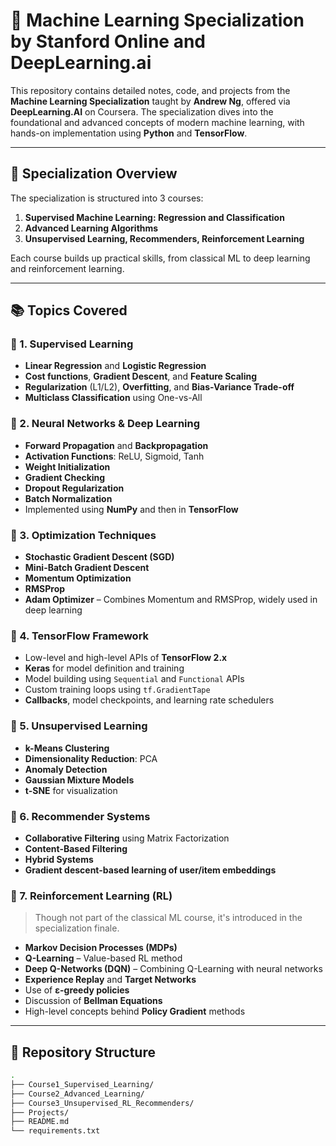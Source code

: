 # 🧠 Machine Learning Specialization by Stanford Online and DeepLearning.ai

This repository contains detailed notes, code, and projects from the **Machine Learning Specialization** taught by **Andrew Ng**, offered via **DeepLearning.AI** on Coursera. The specialization dives into the foundational and advanced concepts of modern machine learning, with hands-on implementation using **Python** and **TensorFlow**.

---

## 🚀 Specialization Overview

The specialization is structured into 3 courses:

1. **Supervised Machine Learning: Regression and Classification**
2. **Advanced Learning Algorithms**
3. **Unsupervised Learning, Recommenders, Reinforcement Learning**

Each course builds up practical skills, from classical ML to deep learning and reinforcement learning.

---

## 📚 Topics Covered

### 🔹 1. Supervised Learning

- **Linear Regression** and **Logistic Regression**
- **Cost functions**, **Gradient Descent**, and **Feature Scaling**
- **Regularization** (L1/L2), **Overfitting**, and **Bias-Variance Trade-off**
- **Multiclass Classification** using One-vs-All

### 🔹 2. Neural Networks & Deep Learning

- **Forward Propagation** and **Backpropagation**
- **Activation Functions**: ReLU, Sigmoid, Tanh
- **Weight Initialization**
- **Gradient Checking**
- **Dropout Regularization**
- **Batch Normalization**
- Implemented using **NumPy** and then in **TensorFlow**

### 🔹 3. Optimization Techniques

- **Stochastic Gradient Descent (SGD)**
- **Mini-Batch Gradient Descent**
- **Momentum Optimization**
- **RMSProp**
- **Adam Optimizer** – Combines Momentum and RMSProp, widely used in deep learning

### 🔹 4. TensorFlow Framework

- Low-level and high-level APIs of **TensorFlow 2.x**
- **Keras** for model definition and training
- Model building using `Sequential` and `Functional` APIs
- Custom training loops using `tf.GradientTape`
- **Callbacks**, model checkpoints, and learning rate schedulers

### 🔹 5. Unsupervised Learning

- **k-Means Clustering**
- **Dimensionality Reduction**: PCA
- **Anomaly Detection**
- **Gaussian Mixture Models**
- **t-SNE** for visualization

### 🔹 6. Recommender Systems

- **Collaborative Filtering** using Matrix Factorization
- **Content-Based Filtering**
- **Hybrid Systems**
- **Gradient descent-based learning of user/item embeddings**

### 🔹 7. Reinforcement Learning (RL)

> Though not part of the classical ML course, it's introduced in the specialization finale.

- **Markov Decision Processes (MDPs)**
- **Q-Learning** – Value-based RL method
- **Deep Q-Networks (DQN)** – Combining Q-Learning with neural networks
- **Experience Replay** and **Target Networks**
- Use of **ε-greedy policies**
- Discussion of **Bellman Equations**
- High-level concepts behind **Policy Gradient** methods

---

## 📁 Repository Structure

```bash
.
├── Course1_Supervised_Learning/
├── Course2_Advanced_Learning/
├── Course3_Unsupervised_RL_Recommenders/
├── Projects/
├── README.md
└── requirements.txt
